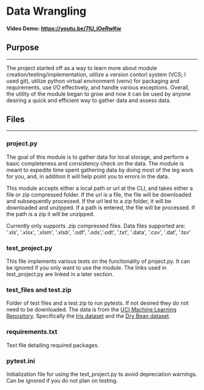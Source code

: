 # Data Wrangling
#### Video Demo: https://youtu.be/7IU_iOeRwKw



## Purpose
---
The project started off as a way to learn more about module creation/testing/implementation, utilize a version contorl system (VCS; I used git), utilize python virtual environment (venv) for packaging and requirements, use I/O effectively, and handle various exceptions. Overall, the utility of the module began to grow and now it can be used by anyone desiring a quick and efficient way to gather data and assess data. 

## Files
---

### project.py
The goal of this module is to gather data for local storage, and perform a basic completeness and consistency check on the data. The module is meant to expedite time spent gathering data
by doing most of the leg work for you, and, in addition it will help point you to errors in the data.

This module accepts either a local path or url at the CLI, and takes either a file or zip compressed folder. If the url is a file, the file will be downloaded and subsequently processed. 
If the url led to a zip folder, it will be downloaded and unzipped. If a path is entered, the file will be processed. If the path is a zip it will be unzipped. 

Currently only supports .zip compressed files. Data files supported are: '.xls', '.xlsx', '.xlsm', '.xlsb', '.odf', '.ods','.odt', '.txt', '.data', '.csv', '.dat', '.tsv'

### test_project.py
This file implements various tests on the functionality of project.py. It can be ignored if you only want to use the module. The links used in test_project.py are linked in a later section.

### test_files and test.zip
Folder of test files and a test zip to run pytests. If not desired they do not need to be downloaded. The data is from the [UCI Machine Learning Repository](https://archive.ics.uci.edu/ml/index.php). Specifically the [Iris dataset](https://archive.ics.uci.edu/ml/datasets/Iris) and the [Dry Bean dataset](https://archive.ics.uci.edu/ml/datasets/Dry+Bean+Dataset).

### requirements.txt
Text file detailing required packages.

### pytest.ini
Initialization file for using the test_project.py to avoid depreciation warnings. Can be ignored if you do not plan on testing.
